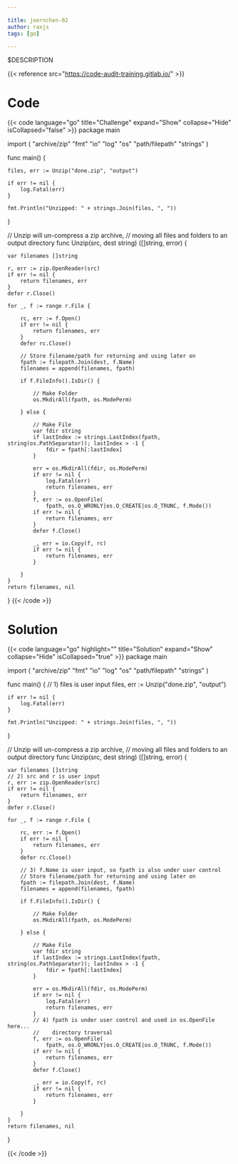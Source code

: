 ```yaml
---

title: joernchen-02
author: raxjs
tags: [go]

---
```


$DESCRIPTION

<!--more-->
{{< reference src="https://code-audit-training.gitlab.io/" >}}

# Code
{{< code language="go"  title="Challenge" expand="Show" collapse="Hide" isCollapsed="false" >}}
package main

import (
    "archive/zip"
    "fmt"
    "io"
    "log"
    "os"
    "path/filepath"
    "strings"
)

func main() {

    files, err := Unzip("done.zip", "output")

    if err != nil {
        log.Fatal(err)
    }

    fmt.Println("Unzipped: " + strings.Join(files, ", "))

}

// Unzip will un-compress a zip archive,
// moving all files and folders to an output directory
func Unzip(src, dest string) ([]string, error) {

    var filenames []string

    r, err := zip.OpenReader(src)
    if err != nil {
        return filenames, err
    }
    defer r.Close()

    for _, f := range r.File {

        rc, err := f.Open()
        if err != nil {
            return filenames, err
        }
        defer rc.Close()

        // Store filename/path for returning and using later on
        fpath := filepath.Join(dest, f.Name)
        filenames = append(filenames, fpath)

        if f.FileInfo().IsDir() {

            // Make Folder
            os.MkdirAll(fpath, os.ModePerm)

        } else {

            // Make File
            var fdir string
            if lastIndex := strings.LastIndex(fpath, string(os.PathSeparator)); lastIndex > -1 {
                fdir = fpath[:lastIndex]
            }

            err = os.MkdirAll(fdir, os.ModePerm)
            if err != nil {
                log.Fatal(err)
                return filenames, err
            }
            f, err := os.OpenFile(
                fpath, os.O_WRONLY|os.O_CREATE|os.O_TRUNC, f.Mode())
            if err != nil {
                return filenames, err
            }
            defer f.Close()

            _, err = io.Copy(f, rc)
            if err != nil {
                return filenames, err
            }

        }
    }
    return filenames, nil
}
{{< /code >}}

# Solution
{{< code language="go" highlight="" title="Solution" expand="Show" collapse="Hide" isCollapsed="true" >}}
package main

import (
    "archive/zip"
    "fmt"
    "io"
    "log"
    "os"
    "path/filepath"
    "strings"
)

func main() {
    // 1) files is user input
    files, err := Unzip("done.zip", "output")

    if err != nil {
        log.Fatal(err)
    }

    fmt.Println("Unzipped: " + strings.Join(files, ", "))

}

// Unzip will un-compress a zip archive,
// moving all files and folders to an output directory
func Unzip(src, dest string) ([]string, error) {

    var filenames []string
    // 2) src and r is user input
    r, err := zip.OpenReader(src)
    if err != nil {
        return filenames, err
    }
    defer r.Close()

    for _, f := range r.File {

        rc, err := f.Open()
        if err != nil {
            return filenames, err
        }
        defer rc.Close()

        // 3) f.Name is user input, so fpath is also under user control
        // Store filename/path for returning and using later on
        fpath := filepath.Join(dest, f.Name)
        filenames = append(filenames, fpath)

        if f.FileInfo().IsDir() {

            // Make Folder
            os.MkdirAll(fpath, os.ModePerm)

        } else {

            // Make File
            var fdir string
            if lastIndex := strings.LastIndex(fpath, string(os.PathSeparator)); lastIndex > -1 {
                fdir = fpath[:lastIndex]
            }

            err = os.MkdirAll(fdir, os.ModePerm)
            if err != nil {
                log.Fatal(err)
                return filenames, err
            }
            // 4) fpath is under user control and used in os.OpenFile here...
            //    directory traversal
            f, err := os.OpenFile(
                fpath, os.O_WRONLY|os.O_CREATE|os.O_TRUNC, f.Mode())
            if err != nil {
                return filenames, err
            }
            defer f.Close()

            _, err = io.Copy(f, rc)
            if err != nil {
                return filenames, err
            }

        }
    }
    return filenames, nil
}

{{< /code >}}